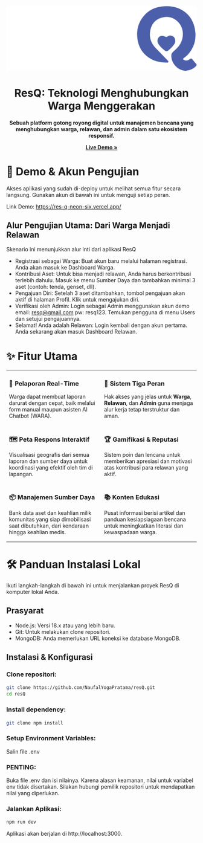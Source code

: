 <div align="center">
<img src="public/logoresQ4.png" alt="ResQ" width="600"/>



<h1>ResQ: Teknologi Menghubungkan Warga Menggerakan</h1>
<p>
<strong>Sebuah platform gotong royong digital untuk manajemen bencana yang menghubungkan warga, relawan, dan admin dalam satu ekosistem responsif.</strong>
</p>



<a href="https://res-q-neon-six.vercel.app/"><strong>Live Demo »</strong></a>

</div>

# 🚀 Demo & Akun Pengujian

Akses aplikasi yang sudah di-deploy untuk melihat semua fitur secara langsung. Gunakan akun di bawah ini untuk menguji setiap peran.

Link Demo: https://res-q-neon-six.vercel.app/

## Alur Pengujian Utama: Dari Warga Menjadi Relawan

Skenario ini menunjukkan alur inti dari aplikasi ResQ
- Registrasi sebagai Warga: Buat akun baru melalui halaman registrasi. Anda akan masuk ke Dashboard Warga.
- Kontribusi Aset: Untuk bisa menjadi relawan, Anda harus berkontribusi terlebih dahulu. Masuk ke menu Sumber Daya dan tambahkan minimal 3 aset (contoh: tenda, genset, dll).
- Pengajuan Diri: Setelah 3 aset ditambahkan, tombol pengajuan akan aktif di halaman Profil. Klik untuk mengajukan diri.
- Verifikasi oleh Admin: Login sebagai Admin menggunakan akun demo email: resq@gmail.com pw: resq123. Temukan pengguna di menu Users dan setujui pengajuannya.
- Selamat! Anda adalah Relawan: Login kembali dengan akun pertama. Anda sekarang akan masuk Dashboard Relawan.

# ✨ Fitur Utama

<table width="100%">
  <tr>
    <td width="50%" valign="top">
      <h3>🚨 Pelaporan Real-Time</h3>
      <p>Warga dapat membuat laporan darurat dengan cepat, baik melalui form manual maupun asisten AI Chatbot (WARA).</p>
    </td>
    <td width="50%" valign="top">
      <h3>👥 Sistem Tiga Peran</h3>
      <p>Hak akses yang jelas untuk <b>Warga</b>, <b>Relawan</b>, dan <b>Admin</b> guna menjaga alur kerja tetap terstruktur dan aman.</p>
    </td>
  </tr>
  <tr>
    <td width="50%" valign="top">
      <h3>🗺️ Peta Respons Interaktif</h3>
      <p>Visualisasi geografis dari semua laporan dan sumber daya untuk koordinasi yang efektif oleh tim di lapangan.</p>
    </td>
    <td width="50%" valign="top">
      <h3>🏆 Gamifikasi & Reputasi</h3>
      <p>Sistem poin dan lencana untuk memberikan apresiasi dan motivasi atas kontribusi para relawan yang aktif.</p>
    </td>
  </tr>
  <tr>
    <td width="50%" valign="top">
      <h3>📦 Manajemen Sumber Daya</h3>
      <p>Bank data aset dan keahlian milik komunitas yang siap dimobilisasi saat dibutuhkan, dari kendaraan hingga keahlian medis.</p>
    </td>
    <td width="50%" valign="top">
      <h3>📚 Konten Edukasi</h3>
      <p>Pusat informasi berisi artikel dan panduan kesiapsiagaan bencana untuk meningkatkan literasi dan kewaspadaan warga.</p>
    </td>
  </tr>
</table>

# 🛠️ Panduan Instalasi Lokal

Ikuti langkah-langkah di bawah ini untuk menjalankan proyek ResQ di komputer lokal Anda.

## Prasyarat
- Node.js: Versi 18.x atau yang lebih baru.
- Git: Untuk melakukan clone repositori.
- MongoDB: Anda memerlukan URL koneksi ke database MongoDB.

##  Instalasi & Konfigurasi
### Clone repositori:
```bash
git clone https://github.com/NaufalYogaPratama/resQ.git
cd resQ
```
### Install dependency:
```bash
git clone npm install
```
### Setup Environment Variables:
Salin file .env
### PENTING: 
Buka file .env dan isi nilainya. Karena alasan keamanan, nilai untuk variabel env tidak disertakan. Silakan hubungi pemilik repositori untuk mendapatkan nilai yang diperlukan.

### Jalankan Aplikasi:
```bash
npm run dev
```
Aplikasi akan berjalan di http://localhost:3000.





